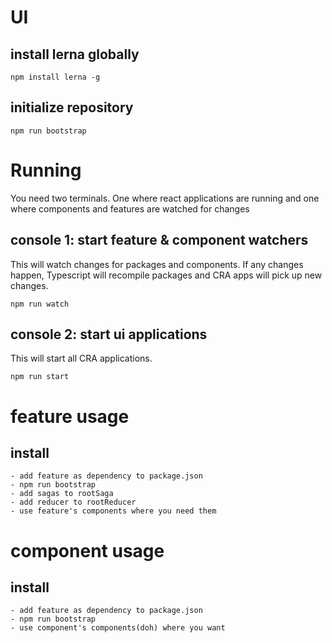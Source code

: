 # UI

## install lerna globally
```
npm install lerna -g
```

## initialize repository
```
npm run bootstrap
```

# Running
You need two terminals. One where react applications are running and one where components and features are watched for changes

## console 1: start feature & component watchers
This will watch changes for packages and components. If any changes happen, Typescript will recompile packages and CRA apps will pick up new changes.
```
npm run watch
```

## console 2: start ui applications
This will start all CRA applications.
```
npm run start
```

# feature usage

## install

```
- add feature as dependency to package.json
- npm run bootstrap
- add sagas to rootSaga
- add reducer to rootReducer
- use feature's components where you need them
```

# component usage

## install
```
- add feature as dependency to package.json
- npm run bootstrap
- use component's components(doh) where you want
```
